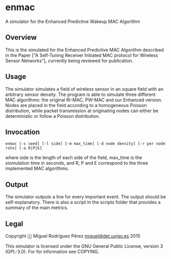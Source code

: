 enmac
=====

A simulator for the Enhanced Predictive Wakeup MAC Algorithm

Overview
--------

This is the simulated for the Enhanced Predictive MAC Algorithm described in the Paper ["A Self-Tuning Receiver Initiated MAC protocol for
Wireless Sensor Networks"], currently being reviewed for publication.

Usage
-----

The simulator simulates a field of wireless sensor in an square field with an arbitrary sensor density. The program is able
to simulate three different MAC algorithms: the original RI-MAC, PW-MAC and our Enhanced version.
Nodes are placed in the field according to a homogeneous Poisson distribution, while packet transmission at originating
nodes can either be deterministic or follow a Poisson distribution.

Invocation
----------

`enmac [-s seed] [-l side] [-m max_time] [-d node density] [-r per node rate] [-a R|P|E]`

where side is the length of each side of the field, max_time is the siomulation time in seconds,
and R, P and E correspond to the three implemented MAC algorithms.


Output
------

The simulator outputs a line for every important event. The output should be self-explanatory. There is also a script in the scripts folder that provides a summary of the main metrics.

Legal
-----

Copyright ⓒ Miguel Rodríguez Pérez <miguel@det.uvigo.es> 2015

This simulator is licensed under the GNU General Public License, version 3 (GPL-3.0). For for information see COPYING.
